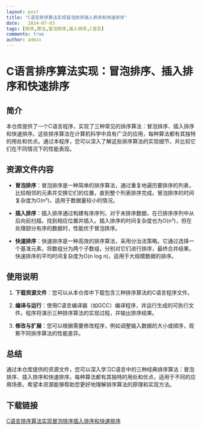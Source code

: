 ```yaml
---
layout: post
title: "C语言排序算法实现冒泡排序插入排序和快速排序"
date:   2024-07-03
tags: [排序,算法,冒泡排序,插入排序,C语言]
comments: true
author: admin
---
```

# C语言排序算法实现：冒泡排序、插入排序和快速排序

## 简介

本仓库提供了一个C语言程序，实现了三种常见的排序算法：冒泡排序、插入排序和快速排序。这些排序算法在计算机科学中具有广泛的应用，每种算法都有其独特的用处和优点。通过本程序，您可以深入了解这些排序算法的实现细节，并比较它们在不同情况下的性能表现。

## 资源文件内容

- **冒泡排序**：冒泡排序是一种简单的排序算法，通过重复地遍历要排序的列表，比较相邻的元素并交换它们的位置，直到整个列表排序完成。冒泡排序的时间复杂度为O(n²)，适用于数据量较小的情况。

- **插入排序**：插入排序通过构建有序序列，对于未排序数据，在已排序序列中从后向前扫描，找到相应位置并插入。插入排序的时间复杂度也为O(n²)，但在处理部分有序的数据时，性能优于冒泡排序。

- **快速排序**：快速排序是一种高效的排序算法，采用分治法策略。它通过选择一个基准元素，将数组分为两个子数组，分别对它们进行排序，最终合并结果。快速排序的平均时间复杂度为O(n log n)，适用于大规模数据的排序。

## 使用说明

1. **下载资源文件**：您可以从本仓库中下载包含三种排序算法的C语言程序文件。

2. **编译与运行**：使用C语言编译器（如GCC）编译程序，并运行生成的可执行文件。程序将演示三种排序算法的实现过程，并输出排序结果。

3. **修改与扩展**：您可以根据需要修改程序，例如调整输入数据的大小或顺序，观察不同排序算法的性能差异。

## 总结

通过本仓库提供的资源文件，您可以深入学习C语言中的三种经典排序算法：冒泡排序、插入排序和快速排序。每种算法都有其独特的用处和优点，适用于不同的应用场景。希望本资源能够帮助您更好地理解排序算法的原理和实现方法。

## 下载链接

[C语言排序算法实现冒泡排序插入排序和快速排序](https://pan.quark.cn/s/ed44a4571cfe)